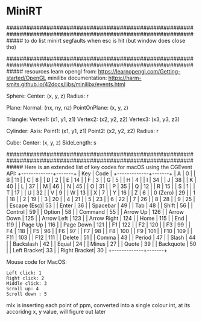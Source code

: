 # MiniRT

#####################################################################################################################
to do list
minirt segfaults when esc is hit (but window does close tho)

#####################################################################################################################
resources
learn opengl from: https://learnopengl.com/Getting-started/OpenGL
minilibx documentation: https://harm-smits.github.io/42docs/libs/minilibx/events.html

Sphere:
  Center: (x, y, z)
  Radius: r

Plane:
  Normal: (nx, ny, nz)
  PointOnPlane: (x, y, z)

Triangle:
  Vertex1: (x1, y1, z1)
  Vertex2: (x2, y2, z2)
  Vertex3: (x3, y3, z3)

Cylinder:
  Axis:
    Point1: (x1, y1, z1)
    Point2: (x2, y2, z2)
  Radius: r

Cube:
  Center: (x, y, z)
  SideLength: s



#####################################################################################################################
Here is an extended list of key codes for macOS using the CGEvent API:
+-------------+-------+
| Key         | Code  |
+-------------+-------+
| A           | 0     |
| B           | 11    |
| C           | 8     |
| D           | 2     |
| E           | 14    |
| F           | 3     |
| G           | 5     |
| H           | 4     |
| I           | 34    |
| J           | 38    |
| K           | 40    |
| L           | 37    |
| M           | 46    |
| N           | 45    |
| O           | 31    |
| P           | 35    |
| Q           | 12    |
| R           | 15    |
| S           | 1     |
| T           | 17    |
| U           | 32    |
| V           | 9     |
| W           | 13    |
| X           | 7     |
| Y           | 16    |
| Z           | 6     |
| 0 (Zero)    | 29    |
| 1           | 18    |
| 2           | 19    |
| 3           | 20    |
| 4           | 21    |
| 5           | 23    |
| 6           | 22    |
| 7           | 26    |
| 8           | 28    |
| 9           | 25    |
| Escape (Esc)| 53    |
| Enter       | 36    |
| Spacebar    | 49    |
| Tab         | 48    |
| Shift       | 56    |
| Control     | 59    |
| Option      | 58    |
| Command     | 55    |
| Arrow Up    | 126   |
| Arrow Down  | 125   |
| Arrow Left  | 123   |
| Arrow Right | 124   |
| Home        | 115   |
| End         | 119   |
| Page Up     | 116   |
| Page Down   | 121   |
| F1          | 122   |
| F2          | 120   |
| F3          | 99    |
| F4          | 118   |
| F5          | 96    |
| F6          | 97    |
| F7          | 98    |
| F8          | 100   |
| F9          | 101   |
| F10         | 109   |
| F11         | 103   |
| F12         | 111   |
| Delete      | 51    |
| Comma       | 43    |
| Period      | 47    |
| Slash       | 44    |
| Backslash   | 42    |
| Equal       | 24    |
| Minus       | 27    |
| Quote       | 39    |
| Backquote   | 50    |
| Left Bracket| 33    |
| Right Bracket| 30   |
+-------------+-------+



Mouse code for MacOS:

    Left click: 1
    Right click: 2
    Middle click: 3
    Scroll up: 4
    Scroll down : 5

mlx is inserting each point of ppm, converted into a single colour int, at its accoridng x, y value, will figure out later